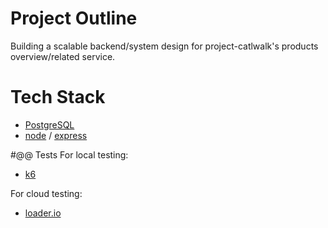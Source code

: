 # Project Outline
Building a scalable backend/system design for project-catlwalk's products overview/related service.

# Tech Stack
* [PostgreSQL](https://www.postgresql.org)
* [node](https://nodejs.org/en/) / [express](https://expressjs.com/)

#@@ Tests
For local testing:
* [k6](https://k6.io/)

For cloud testing:
* [loader.io](https://loader.io/)

